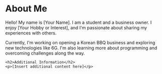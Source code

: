 <!DOCTYPE html>
<html lang="en">
<head>
    <meta charset="UTF-8">
    <meta name="viewport" content="width=device-width, initial-scale=1.0">
    <title>My Introduction</title>
</head>
<body>
    <h1>About Me</h1>
    <p>Hello! My name is [Your Name]. I am a student and a business owner. I enjoy [Your Hobby or Interest], and I'm passionate about sharing my experiences with others.</p>
    <p>Currently, I'm working on opening a Korean BBQ business and exploring new technologies like 6G. I'm also learning more about programming and overcoming challenges along the way.</p>

    <h2>Additional Information</h2>
    <p>[Insert additional content here]</p>
</body>
</html>
